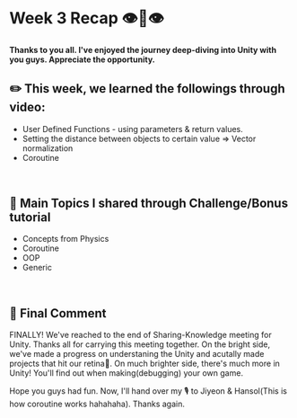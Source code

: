 # Week 3 Recap  👁👄👁

#### Thanks to you all. I've enjoyed the journey deep-diving into Unity with you guys. Appreciate the opportunity.

## **✏️ This week, we learned the followings through video:**

- User Defined Functions - using parameters & return values.
- Setting the distance between objects to certain value => Vector normalization
- Coroutine

<br/>

## **🎪 Main Topics I shared through Challenge/Bonus tutorial**

- Concepts from Physics
- Coroutine
- OOP
- Generic

<br/>

## **👾 Final Comment**

FINALLY! We've reached to the end of Sharing-Knowledge meeting for Unity. Thanks all for carrying this meeting together. On the bright side, we've made a progress on understaning the Unity and acutally made projects that hit our retina🤣. On much brighter side, there's much more in Unity! You'll find out when making(debugging) your own game.

Hope you guys had fun. Now, I'll hand over my 🎙 to Jiyeon & Hansol(This is how coroutine works hahahaha). Thanks again.

